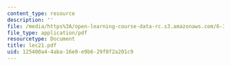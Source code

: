 ```yaml
---
content_type: resource
description: ''
file: /media/https%3A/open-learning-course-data-rc.s3.amazonaws.com/6-336j-introduction-to-numerical-simulation-sma-5211-fall-2003/125400a44aba16e0e9b629f0f2a201c9_lec21.pdf
file_type: application/pdf
resourcetype: Document
title: lec21.pdf
uid: 125400a4-4aba-16e0-e9b6-29f0f2a201c9
---
```

